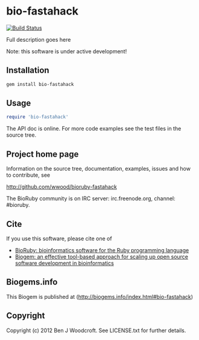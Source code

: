 # bio-fastahack

[![Build Status](https://secure.travis-ci.org/wwood/bioruby-fastahack.png)](http://travis-ci.org/wwood/bioruby-fastahack)

Full description goes here

Note: this software is under active development!

## Installation

```sh
gem install bio-fastahack
```

## Usage

```ruby
require 'bio-fastahack'
```

The API doc is online. For more code examples see the test files in
the source tree.
        
## Project home page

Information on the source tree, documentation, examples, issues and
how to contribute, see

  http://github.com/wwood/bioruby-fastahack

The BioRuby community is on IRC server: irc.freenode.org, channel: #bioruby.

## Cite

If you use this software, please cite one of
  
* [BioRuby: bioinformatics software for the Ruby programming language](http://dx.doi.org/10.1093/bioinformatics/btq475)
* [Biogem: an effective tool-based approach for scaling up open source software development in bioinformatics](http://dx.doi.org/10.1093/bioinformatics/bts080)

## Biogems.info

This Biogem is published at (http://biogems.info/index.html#bio-fastahack)

## Copyright

Copyright (c) 2012 Ben J Woodcroft. See LICENSE.txt for further details.

